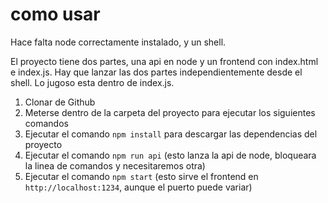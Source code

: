 # como usar

Hace falta node correctamente instalado, y un shell.

El proyecto tiene dos partes, una api en node y un frontend con index.html e index.js.
Hay que lanzar las dos partes independientemente desde el shell.
Lo jugoso esta dentro de index.js.

1. Clonar de Github
2. Meterse dentro de la carpeta del proyecto para ejecutar los siguientes comandos
3. Ejecutar el comando `npm install` para descargar las dependencias del proyecto
4. Ejecutar el comando `npm run api` (esto lanza la api de node, bloqueara la linea de comandos y necesitaremos otra)
5. Ejecutar el comando `npm start` (esto sirve el frontend en `http://localhost:1234`, aunque el puerto puede variar)
